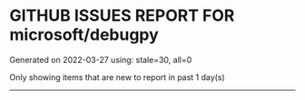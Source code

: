 
# GITHUB ISSUES REPORT FOR microsoft/debugpy


Generated on 2022-03-27 using: stale=30, all=0


Only showing items that are new to report in past 1 day(s)


---
